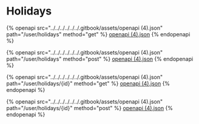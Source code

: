 # Holidays

{% openapi src="../../../../../../.gitbook/assets/openapi (4).json" path="/user/holidays" method="get" %}
[openapi (4).json](<../../../../../../.gitbook/assets/openapi (4).json>)
{% endopenapi %}

{% openapi src="../../../../../../.gitbook/assets/openapi (4).json" path="/user/holidays" method="post" %}
[openapi (4).json](<../../../../../../.gitbook/assets/openapi (4).json>)
{% endopenapi %}

{% openapi src="../../../../../../.gitbook/assets/openapi (4).json" path="/user/holidays/{id}" method="get" %}
[openapi (4).json](<../../../../../../.gitbook/assets/openapi (4).json>)
{% endopenapi %}

{% openapi src="../../../../../../.gitbook/assets/openapi (4).json" path="/user/holidays/{id}" method="post" %}
[openapi (4).json](<../../../../../../.gitbook/assets/openapi (4).json>)
{% endopenapi %}
